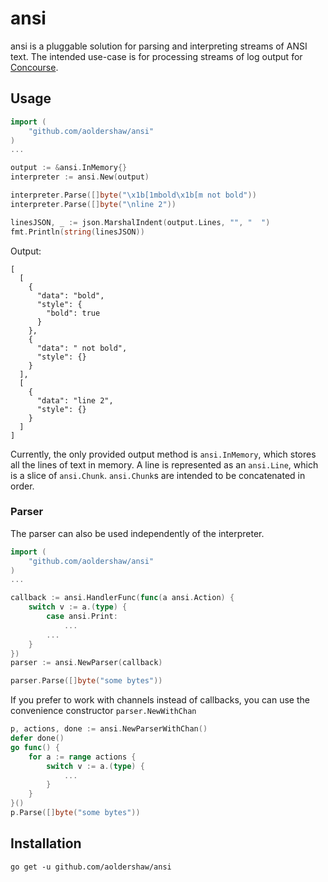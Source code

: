 # ansi

ansi is a pluggable solution for parsing and interpreting streams of ANSI text.
The intended use-case is for processing streams of log output for 
[Concourse](https://github.com/concourse/concourse).

## Usage

```go
import (
    "github.com/aoldershaw/ansi"
)
...

output := &ansi.InMemory{}
interpreter := ansi.New(output)

interpreter.Parse([]byte("\x1b[1mbold\x1b[m not bold"))
interpreter.Parse([]byte("\nline 2"))

linesJSON, _ := json.MarshalIndent(output.Lines, "", "  ")
fmt.Println(string(linesJSON))
```

Output:

```
[
  [
    {
      "data": "bold",
      "style": {
        "bold": true
      }
    },
    {
      "data": " not bold",
      "style": {}
    }
  ],
  [
    {
      "data": "line 2",
      "style": {}
    }
  ]
]
```

Currently, the only provided output method is `ansi.InMemory`,
which stores all the lines of text in memory. A line is represented
as an `ansi.Line`, which is a slice of `ansi.Chunk`. `ansi.Chunk`s
are intended to be concatenated in order.

### Parser

The parser can also be used independently of the interpreter.

```go
import (
    "github.com/aoldershaw/ansi"
)
...

callback := ansi.HandlerFunc(func(a ansi.Action) {
    switch v := a.(type) {
        case ansi.Print:
            ...
        ...
    }
})
parser := ansi.NewParser(callback)

parser.Parse([]byte("some bytes"))
```

If you prefer to work with channels instead of callbacks, you
can use the convenience constructor `parser.NewWithChan`

```go
p, actions, done := ansi.NewParserWithChan()
defer done()
go func() {
    for a := range actions {
        switch v := a.(type) {
            ...
        }
    }
}()
p.Parse([]byte("some bytes"))
```

## Installation

```shell script
go get -u github.com/aoldershaw/ansi
```
